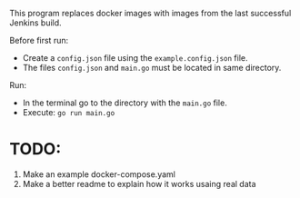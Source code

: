 This program replaces docker images with images from the last successful Jenkins build.

Before first run:
- Create a `config.json` file using the `example.config.json` file.
- The files `config.json` and `main.go` must be located in same directory.

Run:
- In the terminal go to the directory with the `main.go` file.
- Execute: `go run main.go`


# TODO:
1. Make an example docker-compose.yaml
2. Make a better readme to explain how it works usaing real data